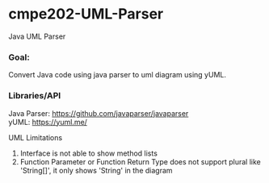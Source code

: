 # cmpe202-UML-Parser
Java UML Parser

### Goal:
Convert Java code using java parser to uml diagram using yUML.

### Libraries/API
Java Parser: https://github.com/javaparser/javaparser<br/>
yUML: https://yuml.me/


UML Limitations
1. Interface is not able to show method lists
2. Function Parameter or Function Return Type does not support plural like 'String[]', it only shows 'String' in the diagram
